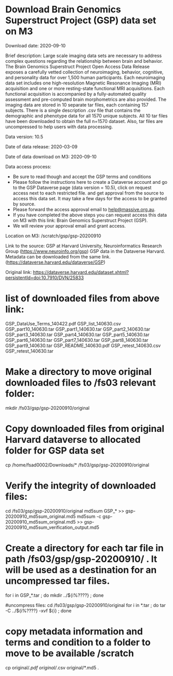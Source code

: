 # Download Brain Genomics Superstruct Project (GSP) data set on M3
Download date: 2020-09-10

Brief description:
Large scale imaging data sets are necessary to address complex questions regarding the relationship between brain and behavior. The Brain Genomics Superstruct Project Open Access Data Release exposes a carefully vetted collection of neuroimaging, behavior, cognitive, and personality data for over 1,500 human participants. Each neuroimaging data set includes one high-resolution Magnetic Resonance Imaging (MRI) acquisition and one or more resting-state functional MRI acquisitions. Each functional acquisition is accompanied by a fully-automated quality assessment and pre-computed brain morphometrics are also provided. The imaging data are stored in 10 separate tar files, each containing 157 subjects. There is a single description .csv file that contains the demographic and phenotype data for all 1570 unique subjects. All 10 tar files have been downloaded to obtain the full n=1570 dataset. Also, tar files are uncompressed to help users with data processing.

Data version:
10.5

Date of data release:
2020-03-09

Date of data download on M3:
2020-09-10

Data access process:
 - Be sure to read though and accept the GSP terms and conditions
 - Please follow the instructions here to create a Dataverse account and go to the GSP Dataverse page (data version = 10.5), click on request access next to each restricted file. and get approval from the source to access this data set. It may take a few days for the access to be granted by source.
 - Please forward the access approval email to help@massive.org.au.
 - If you have completed the above steps you can request access this data on M3 with this link: Brain Genomics Superstruct Project (GSP).
 - We will review your approval email and grant access.

Location on M3:
/scratch/gsp/gsp-20200910

Link to the source:
GSP at Harvard University, Neuroinformatics Research Group (https://www.neuroinfo.org/gsp)
GSP data in the Dataverse Harvard. Metadata can be downloaded from the same link.(https://dataverse.harvard.edu/dataverse/GSP)


Original link: https://dataverse.harvard.edu/dataset.xhtml?persistentId=doi:10.7910/DVN/25833

# list of downloaded files from above link:
GSP_DataUse_Terms_140422.pdf
GSP_list_140630.csv
GSP_part10_140630.tar
GSP_part1_140630.tar
GSP_part2_140630.tar
GSP_part3_140630.tar
GSP_part4_140630.tar
GSP_part5_140630.tar
GSP_part6_140630.tar
GSP_part7_140630.tar
GSP_part8_140630.tar
GSP_part9_140630.tar
GSP_README_140630.pdf
GSP_retest_140630.csv
GSP_retest_140630.tar

# Make a directory to move original downloaded files to /fs03 relevant folder:
mkdir /fs03/gsp/gsp-20200910/original

# Copy downloaded files from original Harvard dataverse to allocated folder for GSP data set
cp /home/fsad0002/Downloads/* /fs03/gsp/gsp-20200910/original

# Verify the integrity of downloaded files:
cd /fs03/gsp/gsp-20200910/original
md5sum GSP_* >> gsp-20200910_md5sum_original.md5
md5sum -c gsp-20200910_md5sum_original.md5 >> gsp-20200910_md5sum_verification_output.md5

# Create a directory for each tar file in path /fs03/gsp/gsp-20200910/ . It will be used as a destination for an uncompressed tar files.
for i in GSP_*.tar ; do mkdir ../${i%????} ; done

#uncompress files:
cd /fs03/gsp/gsp-20200910/original
for i in *.tar ; do tar -C ../${i%????} -xvf ${i} ; done

# copy metadata information and terms and condition to a folder to move to be available /scratch
cp original/*.pdf original/*.csv original/*.md5 .

